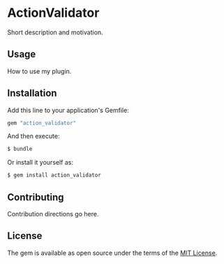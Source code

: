 # ActionValidator
Short description and motivation.

## Usage
How to use my plugin.

## Installation
Add this line to your application's Gemfile:

```ruby
gem "action_validator"
```

And then execute:
```bash
$ bundle
```

Or install it yourself as:
```bash
$ gem install action_validator
```

## Contributing
Contribution directions go here.

## License
The gem is available as open source under the terms of the [MIT License](https://opensource.org/licenses/MIT).
